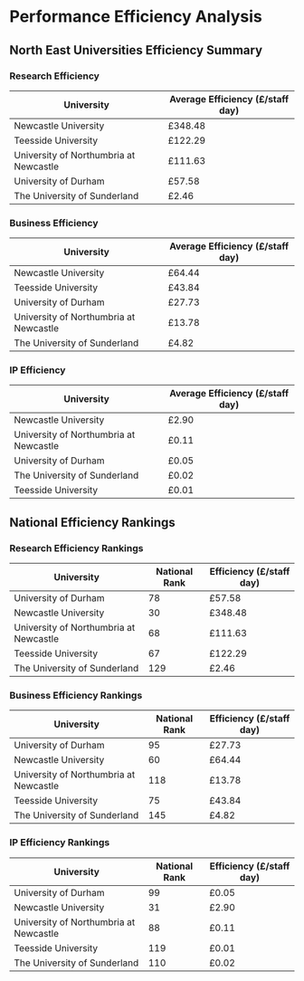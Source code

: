 # Performance Efficiency Analysis

## North East Universities Efficiency Summary

### Research Efficiency

| University | Average Efficiency (£/staff day) |
|------------|----------------------------------|
| Newcastle University | £348.48 |
| Teesside University | £122.29 |
| University of Northumbria at Newcastle | £111.63 |
| University of Durham | £57.58 |
| The University of Sunderland | £2.46 |

### Business Efficiency

| University | Average Efficiency (£/staff day) |
|------------|----------------------------------|
| Newcastle University | £64.44 |
| Teesside University | £43.84 |
| University of Durham | £27.73 |
| University of Northumbria at Newcastle | £13.78 |
| The University of Sunderland | £4.82 |

### IP Efficiency

| University | Average Efficiency (£/staff day) |
|------------|----------------------------------|
| Newcastle University | £2.90 |
| University of Northumbria at Newcastle | £0.11 |
| University of Durham | £0.05 |
| The University of Sunderland | £0.02 |
| Teesside University | £0.01 |

## National Efficiency Rankings

### Research Efficiency Rankings

| University | National Rank | Efficiency (£/staff day) |
|------------|---------------|---------------------------|
| University of Durham | 78 | £57.58 |
| Newcastle University | 30 | £348.48 |
| University of Northumbria at Newcastle | 68 | £111.63 |
| Teesside University | 67 | £122.29 |
| The University of Sunderland | 129 | £2.46 |

### Business Efficiency Rankings

| University | National Rank | Efficiency (£/staff day) |
|------------|---------------|---------------------------|
| University of Durham | 95 | £27.73 |
| Newcastle University | 60 | £64.44 |
| University of Northumbria at Newcastle | 118 | £13.78 |
| Teesside University | 75 | £43.84 |
| The University of Sunderland | 145 | £4.82 |

### IP Efficiency Rankings

| University | National Rank | Efficiency (£/staff day) |
|------------|---------------|---------------------------|
| University of Durham | 99 | £0.05 |
| Newcastle University | 31 | £2.90 |
| University of Northumbria at Newcastle | 88 | £0.11 |
| Teesside University | 119 | £0.01 |
| The University of Sunderland | 110 | £0.02 |


